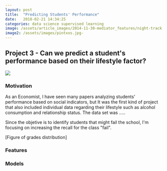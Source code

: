 ```yaml
---
layout: post
title:  "Predicting Students' Performance"
date:   2018-02-21 14:34:25
categories: data science supervised learning
image: /assets/article_images/2014-11-30-mediator_features/night-track.JPG
image2: /assets/images/pintxos.jpg-
---
```


## Project 3 - Can we predict a student's performance based on their lifestyle factor?

<IMG SRC="https://media.giphy.com/media/xT9DPFPfULYJHHrqN2/giphy.gif">

### Motivation

As an Economist, I have seen many papers analyzing students' performance based on social indicators, but It was the first kind of project that also included individual data regarding their lifestyle such as alcohol consumption and relationship status. The data set was .....

Since the objetive is to identify students that might fail the school, I'm focusing on increasing the recall for the class "fail".

[Figure of grades distribution]

### Features

### Models
